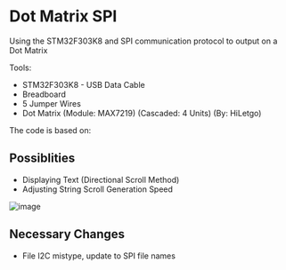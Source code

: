 # Dot Matrix SPI
Using the STM32F303K8 and SPI communication protocol to output on a Dot Matrix

Tools: 
- STM32F303K8 - USB Data Cable
- Breadboard 
- 5 Jumper Wires 
- Dot Matrix (Module: MAX7219) (Cascaded: 4 Units) (By: HiLetgo)

The code is based on:

## Possiblities
-  Displaying Text (Directional Scroll Method)
-  Adjusting String Scroll Generation Speed

![image](https://github.com/ProTamLan/dotMatrixSPI/assets/75819639/5d5c6df5-31fa-4802-9c6d-0cc6dccc724c)


## Necessary Changes
-  File I2C mistype, update to SPI file names


